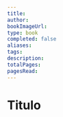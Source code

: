```yaml
---
title:
author:
bookImageUrl:
type: book
completed: false
aliases:
tags:
description: 
totalPages: 
pagesRead: 
---
```

# Titulo
